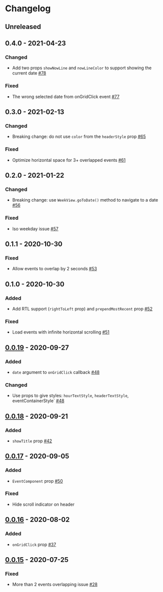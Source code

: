 # Changelog

## Unreleased

## 0.4.0 - 2021-04-23
### Changed
* Add two props `showNowLine` and `nowLineColor` to support showing the current date [#78](https://github.com/hoangnm/react-native-week-view/pull/78)
### Fixed
* The wrong selected date from onGridClick event [#77](https://github.com/hoangnm/react-native-week-view/pull/77)

## 0.3.0 - 2021-02-13
### Changed
* Breaking change: do not use `color` from the `headerStyle` prop [#65](https://github.com/hoangnm/react-native-week-view/pull/65)

### Fixed
* Optimize horizontal space for 3+ overlapped events [#61](https://github.com/hoangnm/react-native-week-view/pull/61)



## 0.2.0 - 2021-01-22
### Changed
* Breaking change: use `WeekView.goToDate()` method to navigate to a date [#56](https://github.com/hoangnm/react-native-week-view/pull/56)

### Fixed
* Iso weekday issue [#57](https://github.com/hoangnm/react-native-week-view/pull/57)




## 0.1.1 - 2020-10-30
### Fixed
* Allow events to overlap by 2 seconds [#53](https://github.com/hoangnm/react-native-week-view/pull/53)




## 0.1.0 - 2020-10-30
### Added
* Add RTL support (`rightToLeft` prop) and `prependMostRecent` prop [#52](https://github.com/hoangnm/react-native-week-view/pull/52)

### Fixed
* Load events with infinite horizontal scrolling [#51](https://github.com/hoangnm/react-native-week-view/pull/51)




## [0.0.19] - 2020-09-27
### Added
* `date` argument to `onGridClick` callback [#48](https://github.com/hoangnm/react-native-week-view/pull/48)

### Changed
* Use props to give styles: `hourTextStyle`, `headerTextStyle`, eventContainerStyle` [#48](https://github.com/hoangnm/react-native-week-view/pull/48)



## [0.0.18] - 2020-09-21
### Added
* `showTitle` prop [#42](https://github.com/hoangnm/react-native-week-view/pull/42)



## [0.0.17] - 2020-09-05
### Added
* `EventComponent` prop [#50](https://github.com/hoangnm/react-native-week-view/pull/50)

### Fixed
* Hide scroll indicator on header



## [0.0.16] - 2020-08-02
### Added
* `onGridClick` prop [#37](https://github.com/hoangnm/react-native-week-view/pull/37)


## [0.0.15] - 2020-07-25
### Fixed
* More than 2 events overlapping issue [#28](https://github.com/hoangnm/react-native-week-view/pull/28)



[0.0.19]: https://github.com/hoangnm/react-native-week-view/releases/tag/v0.0.19
[0.0.18]: https://github.com/hoangnm/react-native-week-view/releases/tag/v0.0.18
[0.0.17]: https://github.com/hoangnm/react-native-week-view/releases/tag/v0.0.17
[0.0.16]: https://github.com/hoangnm/react-native-week-view/releases/tag/v0.0.16
[0.0.15]: https://github.com/hoangnm/react-native-week-view/releases/tag/v0.0.15
